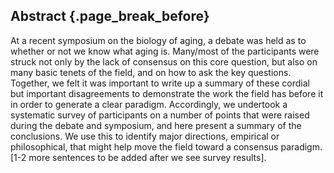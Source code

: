 ## Abstract {.page_break_before}

At a recent symposium on the biology of aging, a debate was held as to whether or not we know what aging is. Many/most of the participants were struck not only by the lack of consensus on this core question, but also on many basic tenets of the field, and on how to ask the key questions. Together, we felt it was important to write up a summary of these cordial but important disagreements to demonstrate the work the field has before it in order to generate a clear paradigm. Accordingly, we undertook a systematic survey of participants on a number of points that were raised during the debate and symposium, and here present a summary of the conclusions. We use this to identify major directions, empirical or philosophical, that might help move the field toward a consensus paradigm. \[1-2 more sentences to be added after we see survey results\].
